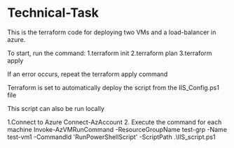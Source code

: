 # Technical-Task

This is the terraform code for deploying two VMs and a load-balancer in azure.

To start, run the command:
1.terraform init
2.terraform plan
3.terraform apply

If an error occurs, repeat the terraform apply command

Terraform is set to automatically deploy the script from the IIS_Config.ps1 file

This script can also be run locally

1.Connect to Azure
Connect-AzAccount
2. Execute the command for each machine
Invoke-AzVMRunCommand -ResourceGroupName test-grp -Name test-vm1 -CommandId 'RunPowerShellScript' -ScriptPath .\IIS_script.ps1
